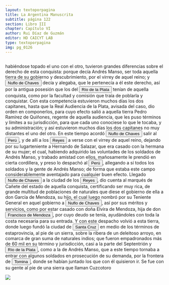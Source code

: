 ```yaml
---
layout: textoporpagina
title: La Argentina Manuscrita
subtitle: página 122
section: Libro III
chapter: Capítulo VI
author: Rui Díaz de Guzmán
editor: HD CAICYT LAB
type: textoporpagina
img: pg_0126
---
```

<div class="row">
    <div class="column">
<p>habiéndose topado el uno con el otro, tuvieron grandes diferencias sobre el derecho de esta conquista: porque decía Andrés Manso, ser toda aquella tierra de su gobierno y descubrimiento, por el virrey de aquel reino; y <button class="balloon" data-balloon-pos="up" data-balloon-length="large" data-balloon="Ñuflo de Chaves nació en Santa Cruz de la Sierra, de Extremadura, en 1518. Llegó a territorio americano con el segundo adelantado del Río de la Plata, Don Alvar Núñez Cabeza de Vaca. Cuando la flota llega al puerto de Santa Catalina en el año 1541, ya ostentaba el grado de Capitán. Cuando el gobernador Martínez de Irala le encomienda fundar al norte de Asunción, Chaves se convierte así en General. El 26 de febrero de 1561 fundó Santa Cruz de la Sierra a orillas del arroyo Sutó. Después de fundada Santa Cruz de la Sierra, Ñuflo de Chaves se dirige a Asunción, en 1564,  para recoger a su familia. En 1550 se había casado con Doña Elvira Manrique, hija de don Francisco de Mendoza, gobernador del Río de la Plata, con quien tuvo cinco hijos: Francisco y Alvaro, ambos militares; María, Catalina y Elvira; las dos menores monjas y la mayor se casó en 1574 con un soldado de apellido Ossorio. El nieto de Ñuflo, Cap. Francisco Ossorio de Chaves, estuvo como Alcalde durante la traslación de  la ciudad, hasta su asiento definitivo a orillas del Piraí (1621).">Nuflo de Chaves</button> decía y alegaba, que le pertenecía a él este derecho, así por la antigua posesión que los del <a href="https://recogito.pelagios.org/document/wzqxhk0h3vpikm/part/1/edit#f3f197e8-524f-47ff-99cb-0dd0ed698fb5" target="_blank"><button class="balloon" data-balloon-pos="up" data-balloon-length="large" data-balloon="Refiere al río de la Plata.">Río de la Plata</button></a> tenían de aquella conquista, como por la facultad y comisión que traía de poblarla y conquistar. Con esta competencia estuvieron muchos días los dos capitanes, hasta que la Real Audiencia de la Plata, avisada del caso, dio orden en componerlos, para cuyo efecto salió a aquella tierra Pedro Ramírez de Quiñones, regente de aquella audiencia, que les puso términos y límites a su jurisdicción, para que cada uno conociese lo que le tocaba, y su administración; y así estuvieron muchos días los dos capitanes no muy distantes el uno del otro. En este tiempo acordó <button class="balloon" data-balloon-pos="up" data-balloon-length="large" data-balloon="Ñuflo de Chaves nació en Santa Cruz de la Sierra, de Extremadura, en 1518. Llegó a territorio americano con el segundo adelantado del Río de la Plata, Don Alvar Núñez Cabeza de Vaca. Cuando la flota llega al puerto de Santa Catalina en el año 1541, ya ostentaba el grado de Capitán. Cuando el gobernador Martínez de Irala le encomienda fundar al norte de Asunción, Chaves se convierte así en General. El 26 de febrero de 1561 fundó Santa Cruz de la Sierra a orillas del arroyo Sutó. Después de fundada Santa Cruz de la Sierra, Ñuflo de Chaves se dirige a Asunción, en 1564,  para recoger a su familia. En 1550 se había casado con Doña Elvira Manrique, hija de don Francisco de Mendoza, gobernador del Río de la Plata, con quien tuvo cinco hijos: Francisco y Alvaro, ambos militares; María, Catalina y Elvira; las dos menores monjas y la mayor se casó en 1574 con un soldado de apellido Ossorio. El nieto de Ñuflo, Cap. Francisco Ossorio de Chaves, estuvo como Alcalde durante la traslación de  la ciudad, hasta su asiento definitivo a orillas del Piraí (1621).">Nuflo de Chaves</button> salir al <a href="https://recogito.pelagios.org/document/wzqxhk0h3vpikm/part/1/edit#cbcb3183-aa3f-49e4-9fc4-b71d6ffe4a2a" target="_blank"><button class="balloon" data-balloon-pos="up" data-balloon-length="large" data-balloon="Refiere al virreinato de Perú, creado en 1542, inicialmente incluía toda América del Sur bajo control español a excepción de las costas de lo que hoy es Venezuela. Más tarde perdió jurisdicción, con la creación del Virreinato de la Nueva Granada en 1739, sobre las áreas que actualmente constituyen Colombia, Ecuador, Panamá y Venezuela y, más tarde, con la creación del Virreinato del Río de la Plata en 1776, lo que hoy es Argentina, Uruguay, Paraguay y Bolivia.">Perú</button></a>, y de allí a los <a href="https://recogito.pelagios.org/document/wzqxhk0h3vpikm/part/1/edit#44609a1a-32df-44c0-ad2c-1ea847428c71" target="_blank"><button class="balloon" data-balloon-pos="up" data-balloon-length="large" data-balloon="Este fue un puerto establecido Paraguay arriba en los límtes meridionales del Gran Pantanal, sobre la entrada del río Cuiabá.">Reyes</button></a> a verse con el virrey de aquel reino, dejando por su lugarteniente a Hernando de Salazar, que era casado con la hermana de su mujer; el cual, habiendo adquirido las voluntades de los soldados de Andrés Manso, y trabado amistad con ellos, mañosamente le prendió en cierta cordillera, y preso lo despachó al <a href="https://recogito.pelagios.org/document/wzqxhk0h3vpikm/part/1/edit#85c76986-ef8f-4c25-aa27-a271c28148cc" target="_blank"><button class="balloon" data-balloon-pos="up" data-balloon-length="large" data-balloon="Refiere al virreinato de Perú, creado en 1542, inicialmente incluía toda América del Sur bajo control español a excepción de las costas de lo que hoy es Venezuela. Más tarde perdió jurisdicción, con la creación del Virreinato de la Nueva Granada en 1739, sobre las áreas que actualmente constituyen Colombia, Ecuador, Panamá y Venezuela y, más tarde, con la creación del Virreinato del Río de la Plata en 1776, lo que hoy es Argentina, Uruguay, Paraguay y Bolivia.">Perú</button></a>, allegando a sí todos los soldados y la gente de Andrés Manso; de forma que estaba este campo considerablemente aventajado para cualquier buen efecto. Llegado <button class="balloon" data-balloon-pos="up" data-balloon-length="large" data-balloon="Ñuflo de Chaves nació en Santa Cruz de la Sierra, de Extremadura, en 1518. Llegó a territorio americano con el segundo adelantado del Río de la Plata, Don Alvar Núñez Cabeza de Vaca. Cuando la flota llega al puerto de Santa Catalina en el año 1541, ya ostentaba el grado de Capitán. Cuando el gobernador Martínez de Irala le encomienda fundar al norte de Asunción, Chaves se convierte así en General. El 26 de febrero de 1561 fundó Santa Cruz de la Sierra a orillas del arroyo Sutó. Después de fundada Santa Cruz de la Sierra, Ñuflo de Chaves se dirige a Asunción, en 1564,  para recoger a su familia. En 1550 se había casado con Doña Elvira Manrique, hija de don Francisco de Mendoza, gobernador del Río de la Plata, con quien tuvo cinco hijos: Francisco y Alvaro, ambos militares; María, Catalina y Elvira; las dos menores monjas y la mayor se casó en 1574 con un soldado de apellido Ossorio. El nieto de Ñuflo, Cap. Francisco Ossorio de Chaves, estuvo como Alcalde durante la traslación de  la ciudad, hasta su asiento definitivo a orillas del Piraí (1621).">Nuflo de Chaves</button> a la ciudad de los <a href="https://recogito.pelagios.org/document/wzqxhk0h3vpikm/part/1/edit#b726be05-7365-4f1a-ab52-d547130c9a79" target="_blank"><button class="balloon" data-balloon-pos="up" data-balloon-length="large" data-balloon="Este fue un puerto establecido Paraguay arriba en los límtes meridionales del Gran Pantanal, sobre la entrada del río Cuiabá.">Reyes</button></a>, dio cuenta al marqués de Cañete del estado de aquella conquista, certificando ser muy rica, de grande multitud de poblaciones de naturales que diese el gobierno de ella a don García de Mendoza, su hijo, el cual luego nombró por su Teniente General en aquel gobierno a <button class="balloon" data-balloon-pos="up" data-balloon-length="large" data-balloon="Ñuflo de Chaves nació en Santa Cruz de la Sierra, de Extremadura, en 1518. Llegó a territorio americano con el segundo adelantado del Río de la Plata, Don Alvar Núñez Cabeza de Vaca. Cuando la flota llega al puerto de Santa Catalina en el año 1541, ya ostentaba el grado de Capitán. Cuando el gobernador Martínez de Irala le encomienda fundar al norte de Asunción, Chaves se convierte así en General. El 26 de febrero de 1561 fundó Santa Cruz de la Sierra a orillas del arroyo Sutó. Después de fundada Santa Cruz de la Sierra, Ñuflo de Chaves se dirige a Asunción, en 1564,  para recoger a su familia. En 1550 se había casado con Doña Elvira Manrique, hija de don Francisco de Mendoza, gobernador del Río de la Plata, con quien tuvo cinco hijos: Francisco y Alvaro, ambos militares; María, Catalina y Elvira; las dos menores monjas y la mayor se casó en 1574 con un soldado de apellido Ossorio. El nieto de Ñuflo, Cap. Francisco Ossorio de Chaves, estuvo como Alcalde durante la traslación de  la ciudad, hasta su asiento definitivo a orillas del Piraí (1621).">Nuflo de Chaves</button>, así por sus méritos y servicios, como por estar casado con doña Elvira de Mendoza, hija de don <button class="balloon" data-balloon-pos="up" data-balloon-length="large" data-balloon="España, 1515 - Asunción, 1547. Hidalgo, capitán y conquistador español. Acompañó a Pedro de Mendoza; fue mediador entre Domingo de Irala y Ruiz Galán. Nombrado teniente de gobernador general de Asunción en 1539; fue parte de la facción de Domingo de Irala contra la de Álvar Núñez Cabeza de Vaca en 1545. Durante la larga expedición de Irala al Chaco, en 1547, los partidarios contra éste, recusaron el nombramiento de Mendoza y tras instaurar a Diego de Abreu como gobernador, ejecutaron a Mendoza.">Francisco de Mendoza</button>, por cuyo deudo se tenía, ayudándoles con toda la costa necesaria para su entrada. Y con este despacho volvió a esta tierra, donde luego fundó la ciudad de <a href="https://recogito.pelagios.org/document/wzqxhk0h3vpikm/part/1/edit#7d98dae7-a27d-4aef-9775-53939218667d" target="_blank"><button class="balloon" data-balloon-pos="up" data-balloon-length="large" data-balloon="Este asentamiento fue efectivamente fundado por un conquistador de Asunción, Nuflo de Chávez en 1561. La ciudad sufrió varios traslados en el curso de su historia hasta establecerse dónde se encuentra hoy en día. El primer sitio de la fundación fue en la serranía de Chiquitos, a orilla del río Sutó.">Santa Cruz</button></a> en medio de los términos de estaprovincia, al pie de un sierra, sobre la ribera de un deleitoso arroyo, en comarca de gran suma de naturales indios; que fueron empadronados más de 60 mil en su término y jurisdicción, casi a la parte del Septentrión y <a href="https://recogito.pelagios.org/document/wzqxhk0h3vpikm/part/1/edit#2d731b04-89d8-423c-afd0-1d9ac5d5599e" target="_blank"><button class="balloon" data-balloon-pos="up" data-balloon-length="large" data-balloon="Refiere al río de la Plata.">Río de la Plata</button></a>, como a la de Andrés Manso, que a este tiempo tornaba a entrar con algunos soldados en prosecución de su demanda, por la frontera de <a href="https://recogito.pelagios.org/document/wzqxhk0h3vpikm/part/1/edit#e321c83a-84a6-4725-9cb0-e1376a97fffc" target="_blank"><button class="balloon" data-balloon-pos="up" data-balloon-length="large" data-balloon="Villa de Santiago de Tomina, otro corregimiento de Charcas.">Tomina</button></a>, donde se habían juntado los que con él quisieron ir. Se fue con su gente al pie de una sierra que llaman Cuzcotoro</p></div>

<div class="column">
<a href="{{site.baseurl}}/assets/img/argentina_manuscrita/{{page.img}}.jpg"><img src="{{site.baseurl}}/assets/img/argentina_manuscrita/{{page.img}}.jpg"></a>
</div>
</div>